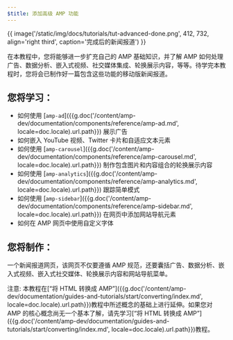 ```yaml
---
$title: 添加高级 AMP 功能
---
```


{{ image('/static/img/docs/tutorials/tut-advanced-done.png', 412, 732, align='right third', caption='完成后的新闻报道') }}

在本教程中，您将能够进一步扩充自己的 AMP 基础知识，并了解 AMP 如何处理广告、数据分析、嵌入式视频、社交媒体集成、轮换展示内容，等等。待学完本教程时，您将会已制作好一篇包含这些功能的移动版新闻报道。

## 您将学习：

- 如何使用 [`amp-ad`]({{g.doc('/content/amp-dev/documentation/components/reference/amp-ad.md', locale=doc.locale).url.path}}) 展示广告
- 如何嵌入 YouTube 视频、Twitter 卡片和自适应文本元素
- 如何使用 [`amp-carousel`]({{g.doc('/content/amp-dev/documentation/components/reference/amp-carousel.md', locale=doc.locale).url.path}}) 制作包含图片和内容组合的轮换展示内容
- 如何使用 [`amp-analytics`]({{g.doc('/content/amp-dev/documentation/components/reference/amp-analytics.md', locale=doc.locale).url.path}}) 跟踪简单模式
- 如何使用 [`amp-sidebar`]({{g.doc('/content/amp-dev/documentation/components/reference/amp-sidebar.md', locale=doc.locale).url.path}}) 在网页中添加网站导航元素
- 如何在 AMP 网页中使用自定义字体

## 您将制作：

一个新闻报道网页，该网页不仅要遵循 AMP 规范，还要囊括广告、数据分析、嵌入式视频、嵌入式社交媒体、轮换展示内容和网站导航菜单。

注意: 本教程在[“将 HTML 转换成 AMP”]({{g.doc('/content/amp-dev/documentation/guides-and-tutorials/start/converting/index.md', locale=doc.locale).url.path}})教程中所述概念的基础上进行延伸。如果您对 AMP 的核心概念尚无一个基本了解，请先学习[“将 HTML 转换成 AMP”]({{g.doc('/content/amp-dev/documentation/guides-and-tutorials/start/converting/index.md', locale=doc.locale).url.path}})教程。
